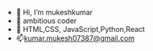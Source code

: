 - 👋 Hi, I’m mukeshkumar
- 👀 ambitious coder
- 🌱 HTML,CSS, JavaScript,Python,React
- 📫kumar.mukesh07387@gmail.com

<!---
mukeshkumar78370/mukeshkumar78370 is a ✨ special ✨ repository because its `README.md` (this file) appears on your GitHub profile.
You can click the Preview link to take a look at your changes.
--->
